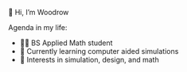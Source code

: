 👋 Hi, I’m Woodrow

Agenda in my life:
- 👨‍🦰 BS Applied Math student
- 🌱 Currently learning computer aided simulations
- 🔭 Interests in simulation, design, and math


<!---
0xWoodrowF/0xWoodrowF is a ✨ special ✨ repository because its `README.md` (this file) appears on your GitHub profile.
You can click the Preview link to take a look at your changes.
--->
